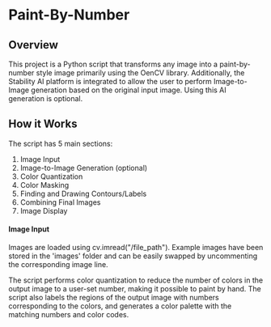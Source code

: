 # Paint-By-Number

## Overview
This project is a Python script that transforms any image into a paint-by-number style image primarily using the OenCV library. Additionally, the Stability AI platform is integrated to allow the user to perform Image-to-Image generation based on the original input image. Using this AI generation is optional. 

## How it Works
The script has 5 main sections:
1. Image Input
2. Image-to-Image Generation (optional)
3. Color Quantization
4. Color Masking
5. Finding and Drawing Contours/Labels
6. Combining Final Images
7. Image Display

#### Image Input
Images are loaded using cv.imread("/file_path"). Example images have been stored in the 'images' folder and can be easily swapped by uncommenting the corresponding image line.


The script performs color quantization to reduce the number of colors in the output image to a user-set number, making it possible to paint by hand. The script also labels the regions of the output image with numbers corresponding to the colors, and generates a color palette with the matching numbers and color codes.
